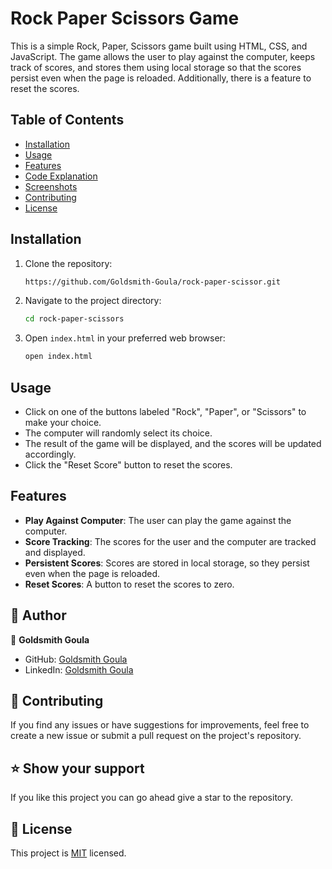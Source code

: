# Rock Paper Scissors Game

This is a simple Rock, Paper, Scissors game built using HTML, CSS, and JavaScript. The game allows the user to play against the computer, keeps track of scores, and stores them using local storage so that the scores persist even when the page is reloaded. Additionally, there is a feature to reset the scores.

## Table of Contents

- [Installation](#installation)
- [Usage](#usage)
- [Features](#features)
- [Code Explanation](#code-explanation)
- [Screenshots](#screenshots)
- [Contributing](#contributing)
- [License](#license)

## Installation

1. Clone the repository:
    ```sh
   https://github.com/Goldsmith-Goula/rock-paper-scissor.git
    ```

2. Navigate to the project directory:
    ```sh
    cd rock-paper-scissors
    ```

3. Open `index.html` in your preferred web browser:
    ```sh
    open index.html
    ```

## Usage

- Click on one of the buttons labeled "Rock", "Paper", or "Scissors" to make your choice.
- The computer will randomly select its choice.
- The result of the game will be displayed, and the scores will be updated accordingly.
- Click the "Reset Score" button to reset the scores.

## Features

- **Play Against Computer**: The user can play the game against the computer.
- **Score Tracking**: The scores for the user and the computer are tracked and displayed.
- **Persistent Scores**: Scores are stored in local storage, so they persist even when the page is reloaded.
- **Reset Scores**: A button to reset the scores to zero.

## 👥 Author <a name="authors"></a>

👤 **Goldsmith Goula**

- GitHub: [Goldsmith Goula](https://github.com/Goldsmith-Goula)
- LinkedIn: [Goldsmith Goula](https://www.linkedin.com/in/tchouala-goula-ii-goldsmith-245313246?utm_source=share&utm_campaign=share_via&utm_content=profile&utm_medium=android_app)



## 🤝 Contributing <a name="contributing"></a>

If you find any issues or have suggestions for improvements, feel free to create a new issue or submit a pull request on the project's repository.

## ⭐️ Show your support <a name="support"></a>

If you like this project you can go ahead give a star to the repository.


## 📝 License <a name="license"></a>

This project is [MIT](./MIT.md) licensed.
